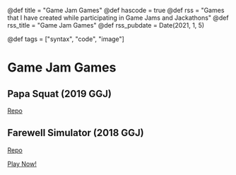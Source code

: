 

@def title = "Game Jam Games"
@def hascode = true
@def rss = "Games that I have created while participating in Game Jams and Jackathons"
@def rss_title = "Game Jam Games"
@def rss_pubdate = Date(2021, 1, 5)

@def tags = ["syntax", "code", "image"]


# Game Jam Games

## Papa Squat (2019 GGJ)

[Repo](https://github.com/Dafondo/papasquat)

## Farewell Simulator (2018 GGJ)

[Repo](https://github.com/HastingsGreer/farewell-simulator)

[Play Now!](https://hastingsgreer.github.io/farewell-simulator)

